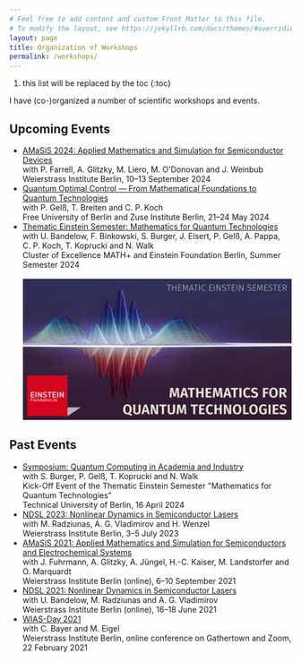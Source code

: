 ```yaml
---
# Feel free to add content and custom Front Matter to this file.
# To modify the layout, see https://jekyllrb.com/docs/themes/#overriding-theme-defaults
layout: page
title: Organization of Workshops
permalink: /workshops/
---
```


1. this list will be replaced by the toc
{:toc}

I have (co-)organized a number of scientific workshops and events.

## Upcoming Events

<ul>
  <li><a href="https://www.wias-berlin.de/workshops/amasis2024/">AMaSiS 2024: Applied Mathematics and Simulation for Semiconductor Devices</a><br />
  with P.&nbsp;Farrell, A.&nbsp;Glitzky, M.&nbsp;Liero, M.&nbsp;O'Donovan and J.&nbsp;Weinbub<br />
  Weierstrass Institute Berlin, 10&ndash;13 September 2024
  </li>
  <li><a href="https://mathplus.de/topic-development-lab/tes-summer-2024/qoc-workshop/">Quantum Optimal Control &mdash; From Mathematical Foundations to Quantum Technologies</a><br />
  with P.&nbsp;Gel&szlig;, T.&nbsp;Breiten and C.&nbsp;P.&nbsp;Koch<br />
  Free University of Berlin and Zuse Institute Berlin, 21&ndash;24 May 2024
  </li>
  <li><a href="https://mathplus.de/topic-development-lab/tes-summer-2024/">Thematic Einstein Semester: Mathematics for Quantum Technologies</a><br />
  with U.&nbsp;Bandelow, F.&nbsp;Binkowski, S.&nbsp;Burger, J.&nbsp;Eisert, P.&nbsp;Gel&szlig;, A.&nbsp;Pappa, C.&nbsp;P.&nbsp;Koch, T.&nbsp;Koprucki and N.&nbsp;Walk<br />
  Cluster of Excellence MATH+ and Einstein Foundation Berlin, Summer Semester 2024
  <br />
  <br />
  <a href="https://mathplus.de/topic-development-lab/tes-summer-2024/"><img src="/assets/img/workshops/TES-banner.png" alt="Thematic Einstein Semester: Mathematics for Quantum Technologies" width="500px"/></a>
  </li>
</ul>




## Past Events

<ul>

  <li><a href="https://mathplus.de/topic-development-lab/tes-summer-2024/kick-off-event">Symposium: Quantum Computing in Academia and Industry</a><br />
  with S.&nbsp;Burger, P.&nbsp;Gel&szlig;, T.&nbsp;Koprucki and N.&nbsp;Walk<br />
  Kick-Off Event of the Thematic Einstein Semester "Mathematics for Quantum Technologies"<br />
  Technical University of Berlin, 16 April 2024
  </li>    
       
  <li><a href="https://www.wias-berlin.de/workshops/NDSL23/">NDSL 2023: Nonlinear Dynamics in Semiconductor Lasers</a><br />
  with M.&nbsp;Radziunas, A.&nbsp;G.&nbsp;Vladimirov and H.&nbsp;Wenzel<br />
  Weierstrass Institute Berlin, 3&ndash;5 July 2023
  </li>

  <li><a href="https://www.wias-berlin.de/workshops/amasis2021/">AMaSiS 2021: Applied Mathematics and Simulation for Semiconductors and Electrochemical Systems</a><br />
  with J.&nbsp;Fuhrmann, A.&nbsp;Glitzky, A.&nbsp;J&uuml;ngel, H.-C.&nbsp;Kaiser, M.&nbsp;Landstorfer and O.&nbsp;Marquardt<br />
  Weierstrass Institute Berlin (online), 6&ndash;10 September 2021
  </li>

  <li><a href="https://www.wias-berlin.de/workshops/NDSL2021/">NDSL 2021: Nonlinear Dynamics in Semiconductor Lasers</a><br />
  with U.&nbsp;Bandelow, M.&nbsp;Radziunas and A.&nbsp;G.&nbsp;Vladimirov<br />
  Weierstrass Institute Berlin (online), 16&ndash;18 June 2021
  </li>

  <li><a href="https://www.wias-berlin.de/intern/staff/WIASday2021/">WIAS-Day 2021</a><br />
  with C.&nbsp;Bayer and M.&nbsp;Eigel<br />
  Weierstrass Institute Berlin, online conference on Gathertown and Zoom, 22 February 2021
  </li>

</ul>